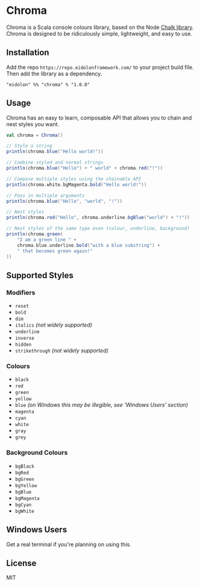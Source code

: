 # Chroma

Chroma is a Scala console colours library, based on the Node [Chalk library][1]. Chroma is designed
to be ridiculously simple, lightweight, and easy to use.


## Installation

Add the repo `https://repo.eidolonframework.com/` to your project build file. Then add the library
as a dependency.

```
"eidolon" %% "chroma" % "1.0.0"
```


## Usage

Chroma has an easy to learn, composable API that allows you to chain and nest styles you want.

```scala
val chroma = Chroma()

// Style a string
println(chroma.blue("Hello world!"))

// Combine styled and normal strings
println(chroma.blue("Hello") + " world" + chroma.red("!"))

// Compose multiple styles using the chainable API
println(chroma.white.bgMagenta.bold("Hello world!"))

// Pass in multiple arguments
println(chroma.blue("Hello", "world", "!"))

// Nest styles
println(chroma.red("Hello", chroma.underline.bgBlue("world") + "!"))

// Nest styles of the same type even (colour, underline, background)
println(chroma.green(
    "I am a green line " +
    chroma.blue.underline.bold("with a blue substring") +
    " that becomes green again!"
))
```


## Supported Styles

### Modifiers

* `reset`
* `bold`
* `dim`
* `italics` _(not widely supported)_
* `underline`
* `inverse`
* `hidden`
* `strikethrough` _(not widely supported)_

### Colours

* `black`
* `red`
* `green`
* `yellow`
* `blue` _(on Windows this may be illegible, see 'Windows Users' section)_
* `magenta`
* `cyan`
* `white`
* `gray`
* `grey`

### Background Colours

* `bgBlack`
* `bgRed`
* `bgGreen`
* `bgYellow`
* `bgBlue`
* `bgMagenta`
* `bgCyan`
* `bgWhite`


## Windows Users

Get a real terminal if you're planning on using this.


## License

MIT


[1]: https://github.com/chalk/chalk

